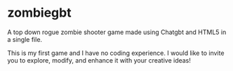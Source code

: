 # zombiegbt
A top down rogue zombie shooter game made using Chatgbt and HTML5 in a single file.

This is my first game and I have no coding experience. I would like to invite you to explore, modify, and enhance it with your creative ideas!
